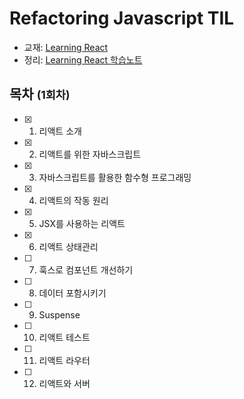 # Refactoring Javascript TIL
- 교재: [Learning React](https://www.aladin.co.kr/shop/wproduct.aspx?ItemId=273792432)
- 정리: [Learning React 학습노트](https://www.notion.so/bd8490767e484f40ad44dc51fd989591?v=29a505c3a72447c8aaabb358d98a753d)


## 목차 <small>(1회차)</small>
- [x] 1. 리액트 소개
- [x] 2. 리액트를 위한 자바스크립트
- [x] 3. 자바스크립트를 활용한 함수형 프로그래밍
- [x] 4. 리액트의 작동 원리
- [x] 5. JSX를 사용하는 리액트
- [x] 6. 리액트 상태관리
- [ ] 7. 훅스로 컴포넌트 개선하기
- [ ] 8. 데이터 포함시키기
- [ ] 9. Suspense
- [ ] 10. 리액트 테스트
- [ ] 11. 리액트 라우터
- [ ] 12. 리액트와 서버